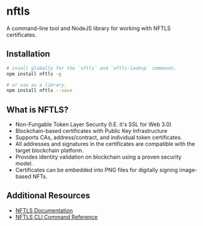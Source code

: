 # nftls
A command-line tool and NodeJS library for working with NFTLS certificates.

## Installation
```bash
# insall globally for the `nftls` and `nftls-lookup` commands.
npm install nftls -g

# or use as a library.
npm install nftls --save
```

## What is NFTLS?
- Non-Fungable Token Layer Security (I.E. it's SSL for Web 3.0)
- Blockchain-based certificates with Public Key Infrastructure
- Supports CAs, address/contract, and individual token certificates.
- All addresses and signatures in the certificates are compatible with the target blockchain platform.
- Provides identity validation on blockchain using a proven security model.
- Certificates can be embedded into PNG files for digitally signing image-based NFTs.

## Additional Resources
- [NFTLS Documentation](https://github.com/stevenmhunt/nftls/tree/main/docs)
- [NFTLS CLI Command Reference](https://github.com/stevenmhunt/nftls/tree/main/docs/cli)